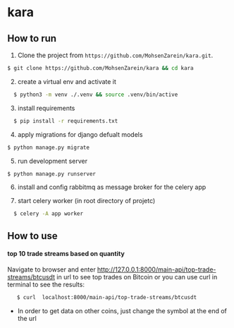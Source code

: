 # kara
## How to run


1. Clone the project from `https://github.com/MohsenZarein/kara.git`.
  ```bash
  $ git clone https://github.com/MohsenZarein/kara && cd kara
  ```
2. create a virtual env and activate it
```bash
  $ python3 -m venv ./.venv && source .venv/bin/active
  ```
3. install requirements
```bash
  $ pip install -r requirements.txt
  ```
4. apply migrations for django defualt models
  ```bash
  $ python manage.py migrate
  ```
5. run development server

  ```bash
  $ python manage.py runserver
  ```
6. install and config rabbitmq as message broker for the celery app

7. start celery worker (in root directory of projetc)
```bash
  $ celery -A app worker
  ```



## How to use

   #### top 10 trade streams based on quantity
   Navigate to browser and enter http://127.0.0.1:8000/main-api/top-trade-streams/btcusdt in url to see top trades on Bitcoin or you
   can use curl in terminal to see the results:
 ```bash
    $ curl  localhost:8000/main-api/top-trade-streams/btcusdt
   ```
   * In order to get data on other coins, just change the symbol at the end of the url  
   
